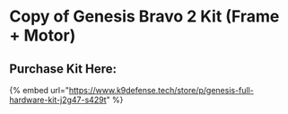 # Copy of Genesis Bravo 2 Kit (Frame + Motor)

## Purchase Kit Here:

{% embed url="https://www.k9defense.tech/store/p/genesis-full-hardware-kit-j2g47-s429t" %}

<figure><img src="../../../.gitbook/assets/P1170264.JPG" alt=""><figcaption></figcaption></figure>
